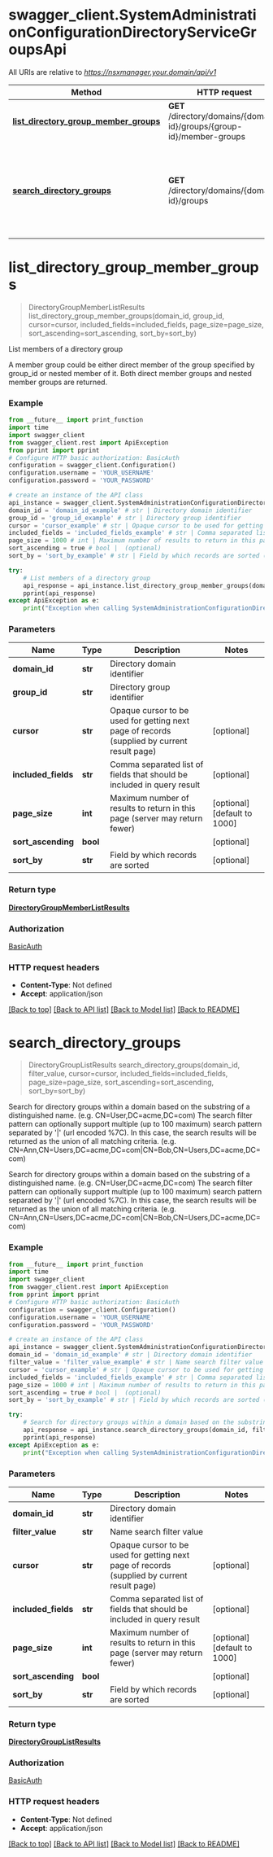 # swagger_client.SystemAdministrationConfigurationDirectoryServiceGroupsApi

All URIs are relative to *https://nsxmanager.your.domain/api/v1*

Method | HTTP request | Description
------------- | ------------- | -------------
[**list_directory_group_member_groups**](SystemAdministrationConfigurationDirectoryServiceGroupsApi.md#list_directory_group_member_groups) | **GET** /directory/domains/{domain-id}/groups/{group-id}/member-groups | List members of a directory group
[**search_directory_groups**](SystemAdministrationConfigurationDirectoryServiceGroupsApi.md#search_directory_groups) | **GET** /directory/domains/{domain-id}/groups | Search for directory groups within a domain based on the substring of a distinguished name. (e.g. CN&#x3D;User,DC&#x3D;acme,DC&#x3D;com) The search filter pattern can optionally support multiple (up to 100 maximum) search pattern separated by &#x27;|&#x27; (url encoded %7C). In this case, the search results will be returned as the union of all matching criteria. (e.g. CN&#x3D;Ann,CN&#x3D;Users,DC&#x3D;acme,DC&#x3D;com|CN&#x3D;Bob,CN&#x3D;Users,DC&#x3D;acme,DC&#x3D;com)

# **list_directory_group_member_groups**
> DirectoryGroupMemberListResults list_directory_group_member_groups(domain_id, group_id, cursor=cursor, included_fields=included_fields, page_size=page_size, sort_ascending=sort_ascending, sort_by=sort_by)

List members of a directory group

A member group could be either direct member of the group specified by group_id or nested member of it. Both direct member groups and nested member groups are returned.

### Example
```python
from __future__ import print_function
import time
import swagger_client
from swagger_client.rest import ApiException
from pprint import pprint
# Configure HTTP basic authorization: BasicAuth
configuration = swagger_client.Configuration()
configuration.username = 'YOUR_USERNAME'
configuration.password = 'YOUR_PASSWORD'

# create an instance of the API class
api_instance = swagger_client.SystemAdministrationConfigurationDirectoryServiceGroupsApi(swagger_client.ApiClient(configuration))
domain_id = 'domain_id_example' # str | Directory domain identifier
group_id = 'group_id_example' # str | Directory group identifier
cursor = 'cursor_example' # str | Opaque cursor to be used for getting next page of records (supplied by current result page) (optional)
included_fields = 'included_fields_example' # str | Comma separated list of fields that should be included in query result (optional)
page_size = 1000 # int | Maximum number of results to return in this page (server may return fewer) (optional) (default to 1000)
sort_ascending = true # bool |  (optional)
sort_by = 'sort_by_example' # str | Field by which records are sorted (optional)

try:
    # List members of a directory group
    api_response = api_instance.list_directory_group_member_groups(domain_id, group_id, cursor=cursor, included_fields=included_fields, page_size=page_size, sort_ascending=sort_ascending, sort_by=sort_by)
    pprint(api_response)
except ApiException as e:
    print("Exception when calling SystemAdministrationConfigurationDirectoryServiceGroupsApi->list_directory_group_member_groups: %s\n" % e)
```

### Parameters

Name | Type | Description  | Notes
------------- | ------------- | ------------- | -------------
 **domain_id** | **str**| Directory domain identifier | 
 **group_id** | **str**| Directory group identifier | 
 **cursor** | **str**| Opaque cursor to be used for getting next page of records (supplied by current result page) | [optional] 
 **included_fields** | **str**| Comma separated list of fields that should be included in query result | [optional] 
 **page_size** | **int**| Maximum number of results to return in this page (server may return fewer) | [optional] [default to 1000]
 **sort_ascending** | **bool**|  | [optional] 
 **sort_by** | **str**| Field by which records are sorted | [optional] 

### Return type

[**DirectoryGroupMemberListResults**](DirectoryGroupMemberListResults.md)

### Authorization

[BasicAuth](../README.md#BasicAuth)

### HTTP request headers

 - **Content-Type**: Not defined
 - **Accept**: application/json

[[Back to top]](#) [[Back to API list]](../README.md#documentation-for-api-endpoints) [[Back to Model list]](../README.md#documentation-for-models) [[Back to README]](../README.md)

# **search_directory_groups**
> DirectoryGroupListResults search_directory_groups(domain_id, filter_value, cursor=cursor, included_fields=included_fields, page_size=page_size, sort_ascending=sort_ascending, sort_by=sort_by)

Search for directory groups within a domain based on the substring of a distinguished name. (e.g. CN=User,DC=acme,DC=com) The search filter pattern can optionally support multiple (up to 100 maximum) search pattern separated by '|' (url encoded %7C). In this case, the search results will be returned as the union of all matching criteria. (e.g. CN=Ann,CN=Users,DC=acme,DC=com|CN=Bob,CN=Users,DC=acme,DC=com)

Search for directory groups within a domain based on the substring of a distinguished name. (e.g. CN=User,DC=acme,DC=com) The search filter pattern can optionally support multiple (up to 100 maximum) search pattern separated by '|' (url encoded %7C). In this case, the search results will be returned as the union of all matching criteria. (e.g. CN=Ann,CN=Users,DC=acme,DC=com|CN=Bob,CN=Users,DC=acme,DC=com)

### Example
```python
from __future__ import print_function
import time
import swagger_client
from swagger_client.rest import ApiException
from pprint import pprint
# Configure HTTP basic authorization: BasicAuth
configuration = swagger_client.Configuration()
configuration.username = 'YOUR_USERNAME'
configuration.password = 'YOUR_PASSWORD'

# create an instance of the API class
api_instance = swagger_client.SystemAdministrationConfigurationDirectoryServiceGroupsApi(swagger_client.ApiClient(configuration))
domain_id = 'domain_id_example' # str | Directory domain identifier
filter_value = 'filter_value_example' # str | Name search filter value
cursor = 'cursor_example' # str | Opaque cursor to be used for getting next page of records (supplied by current result page) (optional)
included_fields = 'included_fields_example' # str | Comma separated list of fields that should be included in query result (optional)
page_size = 1000 # int | Maximum number of results to return in this page (server may return fewer) (optional) (default to 1000)
sort_ascending = true # bool |  (optional)
sort_by = 'sort_by_example' # str | Field by which records are sorted (optional)

try:
    # Search for directory groups within a domain based on the substring of a distinguished name. (e.g. CN=User,DC=acme,DC=com) The search filter pattern can optionally support multiple (up to 100 maximum) search pattern separated by '|' (url encoded %7C). In this case, the search results will be returned as the union of all matching criteria. (e.g. CN=Ann,CN=Users,DC=acme,DC=com|CN=Bob,CN=Users,DC=acme,DC=com)
    api_response = api_instance.search_directory_groups(domain_id, filter_value, cursor=cursor, included_fields=included_fields, page_size=page_size, sort_ascending=sort_ascending, sort_by=sort_by)
    pprint(api_response)
except ApiException as e:
    print("Exception when calling SystemAdministrationConfigurationDirectoryServiceGroupsApi->search_directory_groups: %s\n" % e)
```

### Parameters

Name | Type | Description  | Notes
------------- | ------------- | ------------- | -------------
 **domain_id** | **str**| Directory domain identifier | 
 **filter_value** | **str**| Name search filter value | 
 **cursor** | **str**| Opaque cursor to be used for getting next page of records (supplied by current result page) | [optional] 
 **included_fields** | **str**| Comma separated list of fields that should be included in query result | [optional] 
 **page_size** | **int**| Maximum number of results to return in this page (server may return fewer) | [optional] [default to 1000]
 **sort_ascending** | **bool**|  | [optional] 
 **sort_by** | **str**| Field by which records are sorted | [optional] 

### Return type

[**DirectoryGroupListResults**](DirectoryGroupListResults.md)

### Authorization

[BasicAuth](../README.md#BasicAuth)

### HTTP request headers

 - **Content-Type**: Not defined
 - **Accept**: application/json

[[Back to top]](#) [[Back to API list]](../README.md#documentation-for-api-endpoints) [[Back to Model list]](../README.md#documentation-for-models) [[Back to README]](../README.md)

